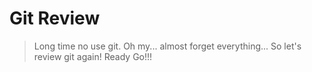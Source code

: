 # Git Review
> Long time no use git. Oh my... almost forget everything...
So let's review git again! Ready Go!!!

